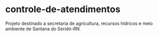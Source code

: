 # controle-de-atendimentos
Projeto destinado a secretaria de agricultura, recursos hídricos e meio ambiente de Santana do Seridó-RN.
